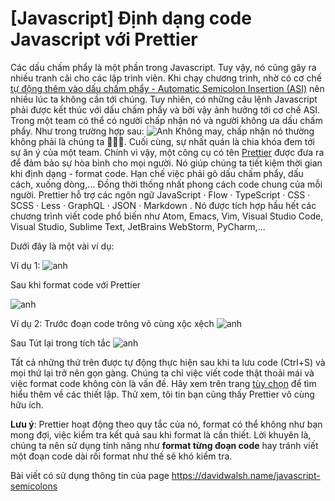 # [Javascript] Định dạng code Javascript với Prettier

Các dấu chấm phẩy là một phần trong Javascript. Tuy vậy, nó cũng gây ra nhiều tranh cãi cho các lập trình viên. Khi chạy chương trình, nhờ có cơ chế <span style="text-decoration: underline;">tự động thêm vào dấu chấm phẩy - Automatic Semicolon Insertion (ASI)</span> nên nhiều lúc ta không cần tới chúng. Tuy nhiên, có những câu lệnh Javascript phải được kết thúc với dấu chấm phẩy và bởi vậy ảnh hưởng tới cơ chế ASI. Trong một team có thể có người chấp nhận nó và người không ưa dấu chấm phẩy. Như trong trường hợp sau:
![Anh](/Users/dongvu/Downloads/semicolon.png)
Không may, chấp nhận nó thường không phải là chúng ta 🤣🤣🤣. Cuối cùng, sự nhất quán là chia khóa đem tới sự ăn ý của một team. Chính vì vậy, một công cụ có tên [Prettier](https://github.com/prettier/prettier) được đưa ra để đảm bảo sự hòa bình cho mọi người. Nó giúp chúng ta tiết kiệm thời gian khi định dạng - format code. Hạn chế việc phải gõ dấu chấm phẩy, dấu cách, xuống dòng,... Đồng thời thống nhất phong cách code chung của mỗi người. Prettier hỗ trợ các ngôn ngữ JavaScript · Flow · TypeScript · CSS · SCSS · Less · GraphQL · JSON · Markdown . Nó được tích hợp hầu hết các chương trình viết code phổ biến như Atom, Emacs, Vim, Visual Studio Code, Visual Studio, Sublime Text, JetBrains WebStorm, PyCharm,...

Dưới đây là một vài ví dụ:

Ví dụ 1:
![anh](/Users/dongvu/Desktop/1a.jpg)

Sau khi format code với Prettier

![anh](/Users/dongvu/Desktop/2a.jpg)

Ví dụ 2: Trước đoạn code trông vô cùng xộc xệch
![anh](/Users/dongvu/Desktop/1b.jpg)

Sau Tút lại trong tích tắc
![anh](/Users/dongvu/Desktop/2b.jpg)

Tất cả những thứ trên được tự động thực hiện sau khi ta lưu code (Ctrl+S) và mọi thứ lại trở nên gọn gàng. Chúng ta chỉ việc viết code thật thoải mái và việc format code không còn là vấn đề. Hãy xem trên trang [tùy chọn](https://prettier.io/docs/en/options.html) để tìm hiểu thêm về các thiết lập. Thử xem, tôi tin bạn cũng thấy Prettier vô cùng hữu ích.

**Lưu ý**: Prettier hoạt động theo quy tắc của nó, format có thể không như bạn mong đợi, việc kiểm tra kết quả sau khi format là cần thiết. Lời khuyên là, chúng ta nên sử dụng tính năng như **format từng đoạn code** hay tránh viết một đoạn code dài rồi format như thế sẽ khó kiểm tra.

Bài viết có sử dụng thông tin của page https://davidwalsh.name/javascript-semicolons
